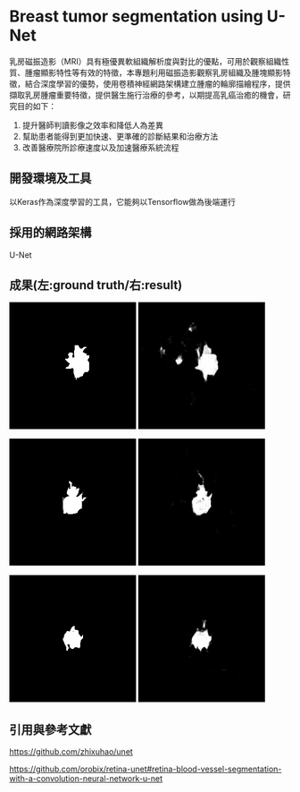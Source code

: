 # Breast tumor segmentation using U-Net
乳房磁振造影（MRI）具有極優異軟組織解析度與對比的優點，可用於觀察組織性質、腫瘤顯影特性等有效的特徵，本專題利用磁振造影觀察乳房組織及腫塊顯影特徵，結合深度學習的優勢，使用卷積神經網路架構建立腫瘤的輪廓描繪程序，提供擷取乳房腫瘤重要特徵，提供醫生施行治療的參考，以期提高乳癌治癒的機會，研究目的如下：

1.	提升醫師判讀影像之效率和降低人為差異
2.	幫助患者能得到更加快速、更準確的診斷結果和治療方法
3.	改善醫療院所診療速度以及加速醫療系統流程

## 開發環境及工具
以Keras作為深度學習的工具，它能夠以Tensorflow做為後端運行

## 採用的網路架構
U-Net

## 成果(左:ground truth/右:result)
![1](https://github.com/tiffanychang0101/breast-tumor-segmentation/blob/master/breast-tumor-segmentation/test/testGroundTruth1.png)
![2](https://github.com/tiffanychang0101/breast-tumor-segmentation/blob/master/breast-tumor-segmentation/test/testPrediction1.png)


![3](https://github.com/tiffanychang0101/breast-tumor-segmentation/blob/master/breast-tumor-segmentation/test/testGroundTruth3.png)
![4](https://github.com/tiffanychang0101/breast-tumor-segmentation/blob/master/breast-tumor-segmentation/test/testPrediction3.png)


![5](https://github.com/tiffanychang0101/breast-tumor-segmentation/blob/master/breast-tumor-segmentation/test/testGroundTruth6.png)
![6](https://github.com/tiffanychang0101/breast-tumor-segmentation/blob/master/breast-tumor-segmentation/test/testPrediction6.png)

## 引用與參考文獻
https://github.com/zhixuhao/unet 

https://github.com/orobix/retina-unet#retina-blood-vessel-segmentation-with-a-convolution-neural-network-u-net

